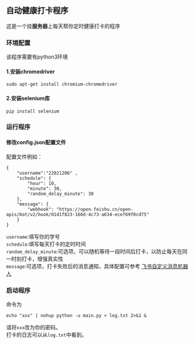 ## 自动健康打卡程序
这是一个挂**服务器**上每天帮你定时健康打卡的程序

### 环境配置
该程序需要有python3环境
#### 1.安装chromedriver
```
sudo apt-get install chromium-chromedriver
```

#### 2.安装selenium库
```
pip install selenium
```

### 运行程序

#### 修改config.json配置文件
配置文件例如：
```
{ 
    "username":"22021206" , 
    "schedule": {
        "hour": 10,
        "minute": 30,
        "random_delay_minute": 30
    },
    "message": {
        "webhook": "https://open.feishu.cn/open-apis/bot/v2/hook/01d1f823-166d-4c73-a634-ecef69f0cd75"
    }
}

```
`username`:填写你的学号  
`schedule`:填写每天打卡的定时时间  
`random_delay_minute`:可选项，可以随机等待一段时间后打卡，以防止每天在同一时刻打卡，增强真实性  
`message`:可选项，打卡失败后的消息通知，具体配置可参考 [飞书自定义消息机器人](https://open.feishu.cn/document/ukTMukTMukTM/ucTM5YjL3ETO24yNxkjN)

### 启动程序
命令为
```
echo "xxx" | nohup python -u main.py > log.txt 2>&1 &
```
请将`xxx`改为你的密码。  
打卡的日志可以从`log.txt`中看到。
